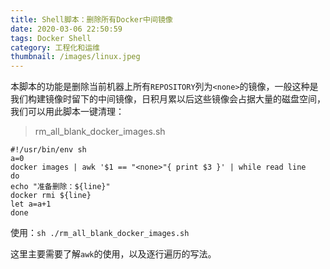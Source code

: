 ```yaml
---
title: Shell脚本：删除所有Docker中间镜像
date: 2020-03-06 22:50:59
tags: Docker Shell
category: 工程化和运维
thumbnail: /images/linux.jpeg
---
```


本脚本的功能是删除当前机器上所有`REPOSITORY`列为`<none>`的镜像，一般这种是我们构建镜像时留下的中间镜像，日积月累以后这些镜像会占据大量的磁盘空间，我们可以用此脚本一键清理：

> rm_all_blank_docker_images.sh
```shell
#!/usr/bin/env sh
a=0
docker images | awk '$1 == "<none>"{ print $3 }' | while read line
do
echo "准备删除：${line}"
docker rmi ${line}
let a=a+1
done
```
使用：`sh ./rm_all_blank_docker_images.sh`

这里主要需要了解`awk`的使用，以及逐行遍历的写法。
